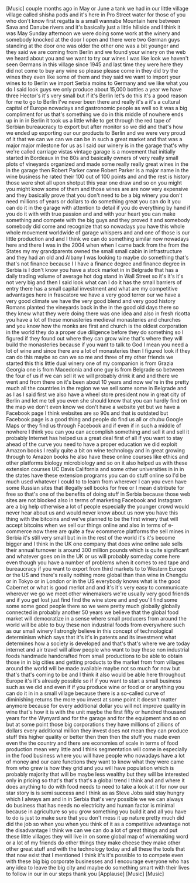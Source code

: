 
[Music]
couple months ago in May or June a tank
we had in our little village village
called shisha pods and it&#39;s here in Pro
Street water for those of you who don&#39;t
know first regatta is a small wannabe
Mountain here between Sava and Danube
rivers and it&#39;s basically just a little
hillside and I think it was May Sunday
afternoon we were doing some work at the
winery and somebody knocked at the door
I open and there were two German guys
standing at the door one was older the
other one was a bit younger and they
said we are coming from Berlin and we
found your winery on the web we heard
about you and we want to try our wines I
was like look we haven&#39;t seen Germans in
this village since 1945 and last time
they were here they did not come to buy
any wine so please please come in they
did try the wines they even like some of
them and they said we want to import
your wines to to Berlin we import Serbia
moins to Germany and we like what you do
I said look guys we only produce about
15,000 bottles a year we have three
Hector&#39;s it&#39;s very small but if it&#39;s
Berlin let&#39;s do this it&#39;s a good reason
for me to go to Berlin I&#39;ve never been
there and really it&#39;s a it&#39;s a cultural
capital of Europe nowadays and
gastronomic people as well so it was a
big compliment for us that&#39;s something
we do in this middle of nowhere ends up
in in in Berlin it took us a little
while to get through the red tape of
Serbian bureaucracy to export but after
monitor so we did and that&#39;s how we
ended up exporting our our products to
Berlin and we were very proud of it that
we can we can we can be in such a great
market and that was a major major
milestone for us as I said our winery is
in the garage that&#39;s why we&#39;re called
carriage vistas vintage garage is a
movement that initially started in
Bordeaux in the 80s and basically owners
of very really small plots of vineyards
organized and made some really really
great wines in the in the garage then
Robert Parker came Robert Parker is a
major name in the wine business he rated
their 100 out of 100 points and and the
rest is history
those were shot all upon shotput this
year one draw and so on you might you
might know some of them and those wines
are are now very expensive and they
basically prove that you don&#39;t need to
be a big winery you don&#39;t need millions
of years or dollars to do something
great you can do it you can do it in the
garage with attention to detail if you
do everything by hand if you do it with
with true passion and and with your
heart you can make something and compete
with the big guys and they proved it and
somebody somebody did come and recognize
that so nowadays you have this whole
whole movement worldwide of garage
whispers and and one of those is our
little production and and I think we can
do something similar now nowadays here
and there I was in the 2004 when when I
came back from the from the States my my
grandparents owned the small small cabin
in infrastructure and they had an old
and Albany I was looking to maybe do
something that&#39;s that&#39;s not finance
because I I have a finance degree and
finance degree in Serbia is I don&#39;t know
you have a stock market in in Belgrade
that has a daily trading volume of
average hot dog stand in Wall Street so
it&#39;s it&#39;s it&#39;s not very big and then I
said look what can I do it has the small
barriers of entry there has a small
capital investment and what are my
competitive advantages here in
frascatore we have a very good terror
our we have a very good climate we have
the very good blend and very good
history Romans planted the vineyards
back in the in the good old days there
so they knew what they were doing there
was one idea and also in fresh ricotta
you have a lot of these monasteries
medieval monasteries and churches and
you know how the monks are first and
church is the oldest corporation in the
world they do a proper due diligence
before they do something so I figured if
they found out where they can grow wine
that&#39;s where they will build the
monasteries because if you want to talk
to God I mean you need a lot of wine and
since there are a lot of monasteries
then I figured look if they can do this
maybe so can we
so me and three of my other friends we
started this this little dual winery one
of my companion is from Grazia Georgia
one is from Macedonia and one guy is
from Belgrade so between the four of us
if we can sell it we will probably drink
it and and there we went and from there
on it&#39;s been about 10 years and now
we&#39;re in the
pretty much all the countries in the
region we we sell some some in Belgrade
and as I as I said first we also have a
wheel store president now in great city
of Berlin and let me tell you even she
should know that you can hardly find on
the map we don&#39;t even know we don&#39;t have
a website yet but we have a Facebook
page
I think websites are so 90s and that is
outdated but Facebook page is a good
thing and people do find us all or chubu
Google Maps or they find us through
Facebook and if even if in such a middle
of nowhere I think you can you can
accomplish something and sell it and
sell it probably Internet has helped us
a great deal first of all if you want to
stay ahead of the curve you need to have
a proper education we did exploit Amazon
books I really quite a bit on wine
technology and in great growing through
to Amazon books he also have these
online courses like ethics and other
platforms biology microbiology and so on
it also helped us with these extension
courses UC Davis California and some
other universities in in in the states
have these extension programs you can do
stuff online so I&#39;d be much used
whatever I could to to learn from
wherever I can you even have some
Russian sites that illegally sell books
for free or I mean distribute for free
so that&#39;s one of the benefits of doing
stuff in Serbia because those web sites
are not blocked also in terms of
marketing Facebook and Instagram are a
big help
otherwise a lot of people especially the
younger crowd would never hear about us
and would never know about us now you
have this thing with the bitcoins and
we&#39;ve planned to be the first winery
that will accept bitcoins when we sell
our things online and also in terms of
e-commerce now there are quite a few
ecommerce platforms the sell mines in
Serbia it&#39;s still very small but in in
the rest of the world it&#39;s it&#39;s become
bigger and I think in the UK one company
that does wine online sale sells their
annual turnover is around 300 million
pounds which is quite significant and
whatever goes on in the UK or us will
probably someday come here even though
you have a number of problems when it
comes to red tape and bureaucracy if you
want to export from third markets to to
Western Europe or the US and there&#39;s
really nothing more global than than
wine in Chengdu or in Tokyo or in London
or in the US everybody knows what is the
good Cabernet or what is good merlot and
and it&#39;s it&#39;s very easy to communicate
wherever we go
we meet other winemakers we&#39;re usually
very good friends and if you get lost
just find find the wine store and and
you&#39;ll find some some some good people
there so we were pretty much globally
globally connected in probably another
50 years we believe that the global food
market will democratize in a sense where
small producers from around the world
will be able to buy these non industrial
foods from everywhere such as our small
winery
I strongly believe in this concept of
technological determinism which says
that it&#39;s it&#39;s in patents and its
investment what determines how a society
is developed and that&#39;s that&#39;s where we
are today internet and air travel will
allow people who want to buy these non
industrial foods handmade handcrafted
from small productions to be able to
obtain those in in big cities and
getting products to the market from from
villages around the world will be made
available maybe not so much for now but
that&#39;s that&#39;s coming to be and I think
it also would be able here throughout
Europe it&#39;s it&#39;s already possible so if
if you want to start a small business
such as we did and even if if you
produce wine or food or or anything you
can do it in in a small village because
there is a so-called
curve of diminishing returns the more
you invest at some point it doesn&#39;t
matter anymore because for every
additional dollar you will not improve
quality in wine that&#39;s how it is with
the unit maybe the first fifty or
hundred thousand years for the Wynyard
and for the garage and for the equipment
and so on but at some point those big
corporations they have millions of
zillions of dollars every additional
million they invest does not mean they
can produce stuff this higher quality or
better then then then the stuff you made
even even the the country and there are
economies of scale in terms of food
production mean very little and I think
segmentation will come in especially in
the food business where you will have
people who nowadays have a lot of money
and our care functions they want to know
what they were came from who grew is how
they grid and you will have
population which is probably majority
that will be maybe less wealthy but they
will be interested only in pricing so
that&#39;s that&#39;s that&#39;s a global trend I
think and and where it does anything to
do with food needs to need to take a
look at it for now our star story is is
semi success and I think as as Steve
Jobs said stay hungry which I always am
and in in Serbia that&#39;s very possible we
we can always do business that has needs
no electricity and human factor is
minimal because in agriculture so you
grow something you build it and all you
have to do is just to make sure that you
don&#39;t mess it up nature pretty much did
did the job so when you when you think
of it as a competitive advantage not the
disadvantage I think we can we can do a
lot of great things and put these little
villages they will live in on some
global map of winemaking word or a lot
of my friends do other things they make
cheese they make other other great stuff
and with the technology today and all
these the tools that that now exist that
I mentioned I think it&#39;s it&#39;s possible
to to compete even with these big big
corporate businesses and I encourage
everyone who has any idea to leave the
big city and maybe do something smart
with their lives to follow in our in our
steps thank you
[Applause]
[Music]
[Music]
